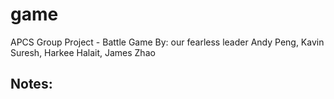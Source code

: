 # game
APCS Group Project - Battle Game
By: our fearless leader Andy Peng, Kavin Suresh, Harkee Halait, James Zhao

Notes:
-

